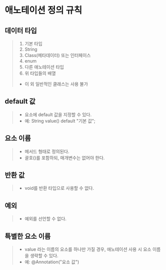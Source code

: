 # 애노테이션 정의 규칙
## 데이터 타입
> 1. 기본 타입
> 2. String
> 3. Class(메타데이터) 또는 인터페이스
> 4. enum
> 5. 다른 애노테이션 타입
> 6. 위 타입들의 배열
> - 이 외 일반적인 클래스는 사용 불가
## default 값
> - 요소에 default 값을 지정할 수 있다.
> - 예: String value() default "기본 값";
## 요소 이름
> - 메서드 형태로 정의된다.
> - 괄호()를 포함하되, 매개변수는 없어야 한다.
## 반환 값
> - void를 반환 타입으로 사용할 수 없다.
## 예외
> - 예외를 선언할 수 없다.
## 특별한 요소 이름
> - value 라는 이름의 요소를 하나만 가질 경우, 애노테이션 사용 시 요소 이름을 생략할 수 있다.
> - 예: @Annotation("요소 값")